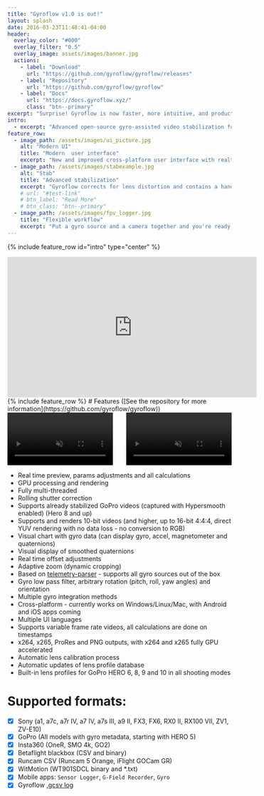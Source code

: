 ```yaml
---
title: "Gyroflow v1.0 is out!"
layout: splash
date: 2016-03-23T11:48:41-04:00
header:
  overlay_color: "#000"
  overlay_filter: "0.5"
  overlay_image: assets/images/banner.jpg
  actions:
    - label: "Download"
      url: "https://github.com/gyroflow/gyroflow/releases"
    - label: "Repository"
      url: "https://github.com/gyroflow/gyroflow"
    - label: "Docs"
      url: "https://docs.gyroflow.xyz/"
      class: "btn--primary"
excerpt: "Surprise! Gyroflow is now faster, more intuitive, and production-grade"
intro: 
  - excerpt: "Advanced open-source gyro-assisted video stabilization for cinematography, drone videography, and much more! Bring your cinematic FPV footage to the next level."
feature_row:
  - image_path: /assets/images/ui_picture.jpg
    alt: "Modern UI"
    title: "Modern  user interface"
    excerpt: "New and improved cross-platform user interface with realtime hardware accelerated video playback and blazingly fast video export. And yes, it comes with a dark mode."
  - image_path: /assets/images/stabexample.jpg
    alt: "Stab"
    title: "Advanced stabilization"
    excerpt: "Gyroflow corrects for lens distortion and contains a handful of customizable video smoothing algorithms, including horizon leveling, to achieve exactly the stabilized look you need."
    # url: "#test-link"
    # btn_label: "Read More"
    # btn_class: "btn--primary"
  - image_path: /assets/images/fpv_logger.jpg
    title: "Flexible workflow"
    excerpt: "Put a gyro source and a camera together and you're ready to go. Native support for gyro data from GoPro, Insta360, Sony, Runcam, Drone blackbox etc. and up to 16-bit video processing."
---
```



{% include feature_row id="intro" type="center" %}

<iframe width="560" height="315" src="https://www.youtube.com/embed/QR-SINyvNyI" frameborder="0" allow="accelerometer; autoplay; clipboard-write; encrypted-media; gyroscope; picture-in-picture" allowfullscreen></iframe>
<br>
{% include feature_row %}
# Features ([See the repository for more information](https://github.com/gyroflow/gyroflow))

<div style="width: 100%; height: auto; margin: 0 auto;"> 
    <video loop autoplay muted style="width:47%;">
  <source src="/assets/videos/comparison1.mp4" type="video/mp4">
  Your browser does not support the video tag.
  </video>
  <video loop autoplay muted style="width:47%;float:right;">
    <source src="/assets/videos/comparison2.mp4" type="video/mp4">
    Your browser does not support the video tag.
  </video>
    <div style="clear:both;"></div> 
</div>





- Real time preview, params adjustments and all calculations
- GPU processing and rendering
- Fully multi-threaded
- Rolling shutter correction
- Supports already stabilized GoPro videos (captured with Hypersmooth enabled) (Hero 8 and up)
- Supports and renders 10-bit videos (and higher, up to 16-bit 4:4:4, direct YUV rendering with no data loss - no conversion to RGB)
- Visual chart with gyro data (can display gyro, accel, magnetometer and quaternions)
- Visual display of smoothed quaternions
- Real time offset adjustments
- Adaptive zoom (dynamic cropping)
- Based on [telemetry-parser](https://github.com/AdrianEddy/telemetry-parser) - supports all gyro sources out of the box
- Gyro low pass filter, arbitrary rotation (pitch, roll, yaw angles) and orientation
- Multiple gyro integration methods
- Cross-platform - currently works on Windows/Linux/Mac, with Android and iOS apps coming
- Multiple UI languages
- Supports variable frame rate videos, all calculations are done on timestamps
- x264, x265, ProRes and PNG outputs, with x264 and x265 fully GPU accelerated
- Automatic lens calibration process
- Automatic updates of lens profile database
- Built-in lens profiles for GoPro HERO 6, 8, 9 and 10 in all shooting modes

# Supported formats:
- [x] Sony (a1, a7c, a7r IV, a7 IV, a7s III, a9 II, FX3, FX6, RX0 II, RX100 VII, ZV1, ZV-E10)
- [x] GoPro (All models with gyro metadata, starting with HERO 5)
- [x] Insta360 (OneR, SMO 4k, GO2)
- [x] Betaflight blackbox (CSV and binary)
- [x] Runcam CSV (Runcam 5 Orange, iFlight GOCam GR)
- [x] WitMotion (WT901SDCL binary and *.txt)
- [x] Mobile apps: `Sensor Logger`, `G-Field Recorder`, `Gyro`
- [x] Gyroflow [.gcsv log](https://docs.gyroflow.xyz/logging/gcsv/)
